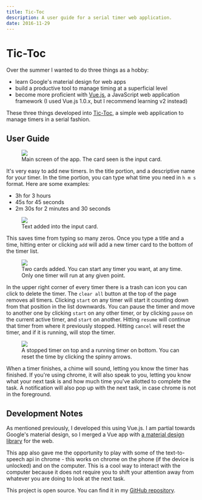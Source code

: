 ```yaml
---
title: Tic-Toc
description: A user guide for a serial timer web application.
date: 2016-11-29
---
```


# Tic-Toc

Over the summer I wanted to do three things as a hobby:
- learn Google's material design for web apps
- build a productive tool to manage timing at a superficial level
- become more proficient with [Vue.js](http://vuejs.org/v2/guide/), a JavaScript web application framework (I used Vue.js 1.0.x, but I recommend learning v2 instead)

These three things developed into [Tic-Toc](https://wingillis.github.io/tic-toc/), a simple web application to manage timers in a serial fashion.

## User Guide

<figure>
<img src="https://imgur.com/J6dsGKc.png">
<figcaption>
Main screen of the app. The card seen is the input card.
</figcaption>
</figure>

It's very easy to add new timers. In the title portion, and a descriptive name for your timer. In the time portion, you can type what time you need in `h m s` format.
Here are some examples:
- 3h for 3 hours
- 45s for 45 seconds
- 2m 30s for 2 minutes and 30 seconds

<figure>
<img src="https://imgur.com/KOKmqDu.png">
<figcaption>
Text added into the input card.
</figcaption>
</figure>

This saves time from typing so many zeros. Once you type a title and a time, hitting enter or clicking `add` will add a new timer card to the bottom of the timer list.

<figure>
<img src="https://imgur.com/5iXSi5Q.png">
<figcaption>
Two cards added. You can start any timer you want, at any time. Only one timer will run at any given point.
</figcaption>
</figure>

In the upper right corner of every timer there is a trash can icon you can click to delete the timer. The `clear all` button at the top of the page removes all timers. Clicking `start` on any timer will start it counting down from that position in the list downwards. You can pause the timer and move to another one by clicking `start` on any other timer, or by clicking `pause` on the current active timer, and `start` on another. Hitting `resume` will continue that timer from where it previously stopped. Hitting `cancel` will reset the timer, and if it is running, will stop the timer.

<figure>
<img src="https://imgur.com/5or2qpO.png">
<figcaption>
A stopped timer on top and a running timer on bottom. You can reset the time by clicking the spinny arrows.
</figcaption>
</figure>

When a timer finishes, a chime will sound, letting you know the timer has finished. If you're using chrome, it will also speak to you, letting you know what your next task is and how much time you've allotted to complete the task. A notification will also pop up with the next task, in case chrome is not in the foreground.

## Development Notes

As mentioned previously, I developed this using Vue.js. I am partial towards Google's material design, so I merged a Vue app with [a material design library](https://getmdl.io/) for the web.

This app also gave me the opportunity to play with some of the text-to-speech api in chrome - this works on chrome on the phone (if the device is unlocked) and on the computer. This is a cool way to interact with the computer because it does not require you to shift your attention away from whatever you are doing to look at the next task.

This project is open source. You can find it in my [GitHub repository](https://github.com/wingillis/tic-toc).
